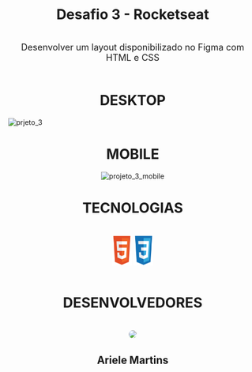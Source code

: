 



<h1 align="center">Desafio 3 - Rocketseat</h1>
<p align="center" style="padding:20px;font-size:18px">Desenvolver um layout disponibilizado no Figma com HTML e CSS</p>
<h1 align="center">DESKTOP</h1>

![prjeto_3](https://user-images.githubusercontent.com/83427685/194942143-75286cc4-92c0-4e30-9254-3b9afb1cf811.png)

<h1 align="center">MOBILE</h1>

<div align="center">

![projeto_3_mobile](https://user-images.githubusercontent.com/83427685/194942147-0d0a348d-261f-4f14-825f-816c0e02317d.png)

</div>

<h1 align="center">TECNOLOGIAS</h1>
<div align="center" style="padding:20px">
    <img align="center" alt="ari-html5" height='60' width='40' src="https://raw.githubusercontent.com/devicons/devicon/master/icons/html5/html5-original.svg">
    <img align="center" alt="ari-css3" height='60' width='40' src="https://raw.githubusercontent.com/devicons/devicon/master/icons/css3/css3-original.svg">
</div>
<h1 align="center">DESENVOLVEDORES</h1>
<div align="center" style="padding:20px">
    <img style="border-radius: 50%" height="200em" src="https://github.com/ArieleMartins.png">
    <h2 >Ariele Martins</h2>
</div>